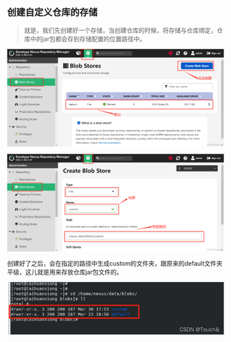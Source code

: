 ## 创建自定义仓库的存储

> 就是，我们先创建好一个存储，当创建仓库的时候，将存储与仓库绑定，仓库中的jar包都会存到存储配置的位置路径中。





![avatar](../../../images/b74d859af249.png)

![avatar](../../../images/19087b66a63.png)

创建好了之后，会在指定的路径中生成custom的文件夹，跟原来的default文件夹平级，这儿就是用来存放仓库jar包文件的。

![avatar](../../../images/b77c009c24c.png)

